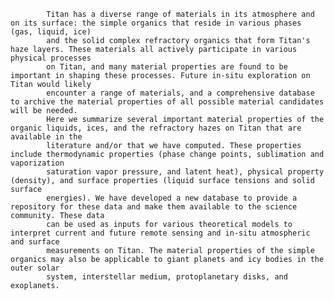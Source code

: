 
            Titan has a diverse range of materials in its atmosphere and on its surface: the simple organics that reside in various phases (gas, liquid, ice) 
            and the solid complex refractory organics that form Titan's haze layers. These materials all actively participate in various physical processes 
            on Titan, and many material properties are found to be important in shaping these processes. Future in-situ exploration on Titan would likely 
            encounter a range of materials, and a comprehensive database to archive the material properties of all possible material candidates will be needed. 
            Here we summarize several important material properties of the organic liquids, ices, and the refractory hazes on Titan that are available in the 
            literature and/or that we have computed. These properties include thermodynamic properties (phase change points, sublimation and vaporization 
            saturation vapor pressure, and latent heat), physical property (density), and surface properties (liquid surface tensions and solid surface 
            energies). We have developed a new database to provide a repository for these data and make them available to the science community. These data 
            can be used as inputs for various theoretical models to interpret current and future remote sensing and in-situ atmospheric and surface 
            measurements on Titan. The material properties of the simple organics may also be applicable to giant planets and icy bodies in the outer solar 
            system, interstellar medium, protoplanetary disks, and exoplanets.
        